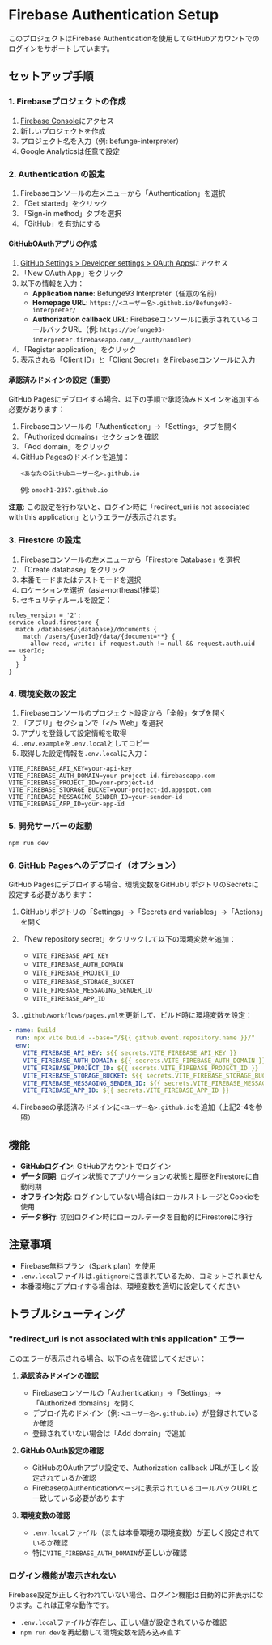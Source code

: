 # Firebase Authentication Setup

このプロジェクトはFirebase Authenticationを使用してGitHubアカウントでのログインをサポートしています。

## セットアップ手順

### 1. Firebaseプロジェクトの作成

1. [Firebase Console](https://console.firebase.google.com/)にアクセス
2. 新しいプロジェクトを作成
3. プロジェクト名を入力（例: befunge-interpreter）
4. Google Analyticsは任意で設定

### 2. Authentication の設定

1. Firebaseコンソールの左メニューから「Authentication」を選択
2. 「Get started」をクリック
3. 「Sign-in method」タブを選択
4. 「GitHub」を有効にする

#### GitHubOAuthアプリの作成

1. [GitHub Settings > Developer settings > OAuth Apps](https://github.com/settings/developers)にアクセス
2. 「New OAuth App」をクリック
3. 以下の情報を入力：
   - **Application name**: Befunge93 Interpreter（任意の名前）
   - **Homepage URL**: `https://<ユーザー名>.github.io/Befunge93-interpreter/`
   - **Authorization callback URL**: Firebaseコンソールに表示されているコールバックURL（例: `https://befunge93-interpreter.firebaseapp.com/__/auth/handler`）
4. 「Register application」をクリック
5. 表示される「Client ID」と「Client Secret」をFirebaseコンソールに入力

#### 承認済みドメインの設定（重要）

GitHub Pagesにデプロイする場合、以下の手順で承認済みドメインを追加する必要があります：

1. Firebaseコンソールの「Authentication」→「Settings」タブを開く
2. 「Authorized domains」セクションを確認
3. 「Add domain」をクリック
4. GitHub Pagesのドメインを追加：
   ```
   <あなたのGitHubユーザー名>.github.io
   ```
   例: `omoch1-2357.github.io`

**注意**: この設定を行わないと、ログイン時に「redirect_uri is not associated with this application」というエラーが表示されます。

### 3. Firestore の設定

1. Firebaseコンソールの左メニューから「Firestore Database」を選択
2. 「Create database」をクリック
3. 本番モードまたはテストモードを選択
4. ロケーションを選択（asia-northeast1推奨）
5. セキュリティルールを設定：

```
rules_version = '2';
service cloud.firestore {
  match /databases/{database}/documents {
    match /users/{userId}/data/{document=**} {
      allow read, write: if request.auth != null && request.auth.uid == userId;
    }
  }
}
```

### 4. 環境変数の設定

1. Firebaseコンソールのプロジェクト設定から「全般」タブを開く
2. 「アプリ」セクションで「</> Web」を選択
3. アプリを登録して設定情報を取得
4. `.env.example`を`.env.local`としてコピー
5. 取得した設定情報を`.env.local`に入力：

```env
VITE_FIREBASE_API_KEY=your-api-key
VITE_FIREBASE_AUTH_DOMAIN=your-project-id.firebaseapp.com
VITE_FIREBASE_PROJECT_ID=your-project-id
VITE_FIREBASE_STORAGE_BUCKET=your-project-id.appspot.com
VITE_FIREBASE_MESSAGING_SENDER_ID=your-sender-id
VITE_FIREBASE_APP_ID=your-app-id
```

### 5. 開発サーバーの起動

```bash
npm run dev
```

### 6. GitHub Pagesへのデプロイ（オプション）

GitHub Pagesにデプロイする場合、環境変数をGitHubリポジトリのSecretsに設定する必要があります：

1. GitHubリポジトリの「Settings」→「Secrets and variables」→「Actions」を開く
2. 「New repository secret」をクリックして以下の環境変数を追加：
   - `VITE_FIREBASE_API_KEY`
   - `VITE_FIREBASE_AUTH_DOMAIN`
   - `VITE_FIREBASE_PROJECT_ID`
   - `VITE_FIREBASE_STORAGE_BUCKET`
   - `VITE_FIREBASE_MESSAGING_SENDER_ID`
   - `VITE_FIREBASE_APP_ID`

3. `.github/workflows/pages.yml`を更新して、ビルド時に環境変数を設定：

```yaml
- name: Build
  run: npx vite build --base="/${{ github.event.repository.name }}/"
  env:
    VITE_FIREBASE_API_KEY: ${{ secrets.VITE_FIREBASE_API_KEY }}
    VITE_FIREBASE_AUTH_DOMAIN: ${{ secrets.VITE_FIREBASE_AUTH_DOMAIN }}
    VITE_FIREBASE_PROJECT_ID: ${{ secrets.VITE_FIREBASE_PROJECT_ID }}
    VITE_FIREBASE_STORAGE_BUCKET: ${{ secrets.VITE_FIREBASE_STORAGE_BUCKET }}
    VITE_FIREBASE_MESSAGING_SENDER_ID: ${{ secrets.VITE_FIREBASE_MESSAGING_SENDER_ID }}
    VITE_FIREBASE_APP_ID: ${{ secrets.VITE_FIREBASE_APP_ID }}
```

4. Firebaseの承認済みドメインに`<ユーザー名>.github.io`を追加（上記2-4を参照）

## 機能

- **GitHubログイン**: GitHubアカウントでログイン
- **データ同期**: ログイン状態でアプリケーションの状態と履歴をFirestoreに自動同期
- **オフライン対応**: ログインしていない場合はローカルストレージとCookieを使用
- **データ移行**: 初回ログイン時にローカルデータを自動的にFirestoreに移行

## 注意事項

- Firebase無料プラン（Spark plan）を使用
- `.env.local`ファイルは`.gitignore`に含まれているため、コミットされません
- 本番環境にデプロイする場合は、環境変数を適切に設定してください

## トラブルシューティング

### "redirect_uri is not associated with this application" エラー

このエラーが表示される場合、以下の点を確認してください：

1. **承認済みドメインの確認**
   - Firebaseコンソールの「Authentication」→「Settings」→「Authorized domains」を開く
   - デプロイ先のドメイン（例: `<ユーザー名>.github.io`）が登録されているか確認
   - 登録されていない場合は「Add domain」で追加

2. **GitHub OAuth設定の確認**
   - GitHubのOAuthアプリ設定で、Authorization callback URLが正しく設定されているか確認
   - FirebaseのAuthenticationページに表示されているコールバックURLと一致している必要があります

3. **環境変数の確認**
   - `.env.local`ファイル（または本番環境の環境変数）が正しく設定されているか確認
   - 特に`VITE_FIREBASE_AUTH_DOMAIN`が正しいか確認

### ログイン機能が表示されない

Firebase設定が正しく行われていない場合、ログイン機能は自動的に非表示になります。これは正常な動作です。

- `.env.local`ファイルが存在し、正しい値が設定されているか確認
- `npm run dev`を再起動して環境変数を読み込み直す
